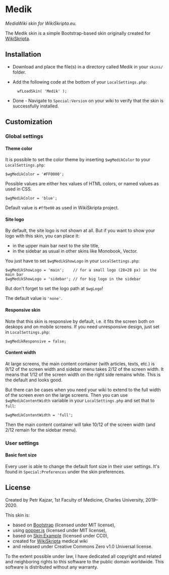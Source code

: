 # Medik

_MediaWiki skin for WikiSkripta.eu._

The Medik skin is a simple Bootstrap-based skin originally created for [WikiSkripta](https://www.wikiskripta.eu).

## Installation

* Download and place the file(s) in a directory called Medik in your `skins/` folder.
* Add the following code at the bottom of your `LocalSettings.php`:

		wfLoadSkin( 'Medik' );

* Done - Navigate to `Special:Version` on your wiki to verify that the skin is successfully installed.

## Customization

### Global settings

#### Theme color

It is possible to set the color theme by inserting `$wgMedikColor` to your `LocalSettings.php`:

    $wgMedikColor = '#FF0000';
    
Possible values are either hex values of HTML colors, or named values as used in CSS.

    $wgMedikColor = 'blue';
    
Default value is `#ffbe00` as used in WikiSkripta project.

#### Site logo

By default, the site logo is not shown at all. But if you want to show your logo with this skin, you can place it:

- in the upper main bar next to the site title,
- in the sidebar as usual in other skins like Monobook, Vector.

You just have to set `$wgMedikShowLogo` in your `LocalSettings.php`:

    $wgMedikShowLogo = 'main';    // for a small logo (28×28 px) in the main bar
    $wgMedikShowLogo = 'sidebar'; // for big logo in the sidebar

But don't forget to set the logo path at `$wgLogo`!

The default value is `'none'`.

#### Responsive skin

Note that this skin is responsive by default, i.e. it fits the screen both on deskops and on mobile screens. If you need unresponsive design, just set in `LocalSettings.php`:

    $wgMedikResponsive = false;

#### Content width

At large screens, the main content container (with articles, texts, etc.) is 9/12 of the screen width and sidebar menu takes 2/12 of the screen width. It means that 1/12 of the screen width on the right side remains white. This is the default and looks good.

But there can be cases when you need your wiki to extend to the full width of the screen even on the large screens. Then you can use `$wgMedikContentWidth` variable in your `LocalSettings.php` and set that to `full`:

    $wgMedikContentWidth = 'full';

Then the main content container will take 10/12 of the screen width (and 2/12 remain for the sidebar menu).

### User settings

#### Basic font size

Every user is able to change the default font size in their user settings. It's found in `Special:Preferences` under the skin preferences.

## License

Created by Petr Kajzar, 1st Faculty of Medicine, Charles University, 2019–2020.

This skin is:

* based on [Bootstrap](https://getbootstrap.com/) (licensed under MIT license),
* using [popper.js](https://popper.js.org/) (licensed under MIT license),
* based on [Skin:Example](https://www.mediawiki.org/wiki/Skin:Example) (licensed under CC0),
* created for [WikiSkripta](https://www.wikiskripta.eu) medical wiki
* and released under Creative Commons Zero v1.0 Universal license.

To the extent possible under law, I have dedicated all copyright and related and neighboring rights to this software to the public domain worldwide. This software is distributed without any warranty.